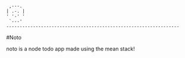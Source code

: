 
     ,---. 
    | .-. | 
    ' '-' '
     `---' 
    ----------------------------------------------------------------- 


#Noto

noto is a node todo app made using the mean stack!